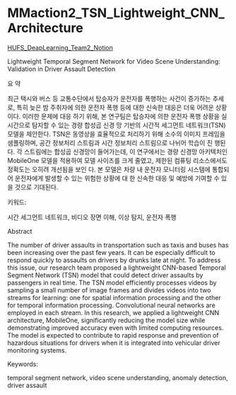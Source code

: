 # MMaction2_TSN_Lightweight_CNN_Architecture


[HUFS_DeapLearning_Team2_Notion](https://j8n17.notion.site/HUFS-DL-2-f94647f9b8d642a9bce8c5533282c3e3?pvs=4)


Lightweight Temporal Segment Network for Video Scene
Understanding: Validation in Driver Assault Detection


요 약 

최근 택시와 버스 등 교통수단에서 탑승자가 운전자를 폭행하는 사건이 증가하는 추세로, 특히
늦은 밤 주취자에 의한 운전자 폭행 등에 대한 신속한 대응은 더욱 어려운 상황이다. 이러한 문제에 대응
하기 위해, 본 연구팀은 탑승자에 의한 운전자 폭행 상황을 실시간으로 탐지할 수 있는 경량 합성곱 신경
망 기반의 시간적 세그먼트 네트워크(TSN) 모델을 제안한다. TSN은 동영상을 효율적으로 처리하기 위해
소수의 이미지 프레임을 샘플링하며, 공간 정보처리 스트림과 시간 정보처리 스트림으로 나뉘어 학습이 진
행된다. 각 스트림에는 합성곱 신경망이 들어가는데, 이 연구에서는 경량 신경망 아키텍처인 MobileOne
모델을 적용하여 모델 사이즈를 크게 줄였고, 제한된 컴퓨팅 리소스에서도 정확도는 오히려 개선됨을 보인
다. 본 모델은 차량 내 운전자 모니터링 시스템에 통합되어 운전자에게 발생할 수 있는 위험한 상황에 대
한 신속한 대응 및 예방에 기여할 수 있을 것으로 기대된다.


키워드: 

시간 세그먼트 네트워크, 비디오 장면 이해, 이상 탐지, 운전자 폭행


Abstract 

The number of driver assaults in transportation such as taxis and buses has been
increasing over the past few years. It can be especially difficult to respond quickly to assaults on
drivers by drunks late at night. To address this issue, our research team proposed a lightweight
CNN-based Temporal Segment Network (TSN) model that could detect driver assaults by passengers
in real time. The TSN model efficiently processes videos by sampling a small number of image frames
and divides videos into two streams for learning: one for spatial information processing and the other
for temporal information processing. Convolutional neural networks are employed in each stream. In
this research, we applied a lightweight CNN architecture, MobileOne, significantly reducing the model
size while demonstrating improved accuracy even with limited computing resources. The model is
expected to contribute to rapid response and prevention of hazardous situations for drivers when it is
integrated into vehicular driver monitoring systems.


Keywords:

temporal segment network, video scene understanding, anomaly detection, driver
assault
